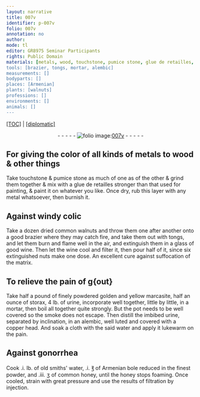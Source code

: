 ```yaml
---
layout: narrative
title: 007v
identifier: p-007v
folio: 007v
annotation: no
author:
mode: tl
editor: GR8975 Seminar Participants
rights: Public Domain
materials: [metals, wood, touchstone, pumice stone, glue de retailles, metal, common walnuts, wine, nuts, marcasite, storax, urine, copper, water, old smiths' water, Armenian bole, common honey, honey]
tools: [brazier, tongs, mortar, alembic]
measurements: []
bodyparts: []
places: [Armenian]
plants: [walnuts]
professions: []
environments: []
animals: []
---
```


<p><a href="{{ site.baseurl }}/translation/">[TOC]</a> | <a href="{{ site.baseurl }}/texts/p-007v_tc/">[diplomatic]</a></p><div class="folio" align="center">- - - - - <a href="http://gallica.bnf.fr/ark:/12148/btv1b10500001g/f20.image" target="_blank"><img src="https://cu-mkp.github.io/2017-workshop-edition/assets/photo-icon.png" alt="folio image: " style="display:inline-block; margin-bottom:-3px;"/>007v</a> - - - - - </div>  
  

## For giving the color of all kinds of <span class="m">metals</span> to <span class="m">wood</span> & other things

 
Take <span class="m">touchstone</span> & <span class="m">pumice stone</span> as much of one as of the other & grind them together & mix with a <span class="m">glue de retailles</span> stronger than that used for painting, & paint it on whatever you like. Once dry, rub this layer with any <span class="m">metal</span> whatsoever, then burnish it.
 
 
  

## Against windy colic

 
Take a dozen dried <span class="m">common <span class="pa">walnuts</span></span> and throw them one after another onto a good <span class="tl">brazier</span> where they may catch fire, and take them out with <span class="tl">tongs</span>, and let them burn and flame well in the air, and extinguish them in a glass of good <span class="m">wine</span>. Then let the <span class="m">wine</span> cool and filter it, then pour half of it, since six extinguished <span class="m">nuts</span> make one dose. An excellent cure against suffocation of the matrix.
 
 
  

## To relieve the pain of g{out}

 
Take half a pound of finely powdered golden and yellow <span class="m">marcasite</span>, half an ounce of <span class="m">storax</span>, 4 lb. of <span class="m">urine</span>, incorporate well together, little by little, in a <span class="tl">mortar</span>, then boil all together quite strongly. But the pot needs to be well covered so the smoke does not escape. Then distill the imbibed <span class="m">urine</span>, separated by inclination, in an <span class="tl">alembic</span>, well luted and covered with a <span class="m">copper</span> head. And soak a cloth with the said <span class="m">water</span> and apply it lukewarm on the pain.
 
 
  

## Against gonorrhea

 
Cook .i. lb. of <span class="m">old smiths' water</span>, .i. ℥ of <span class="m"><span class="pl">Armenian</span> bole</span> reduced in the finest powder, and .iii. ʒ of <span class="m">common honey</span>, until the <span class="m">honey</span> stops foaming. Once cooled, strain with great pressure and use the results of filtration by injection.
 
